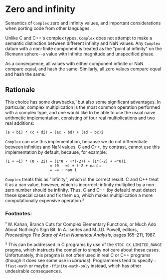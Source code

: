 # Zero and infinity

Semantics of `Complex` zero and infinity values, and important considerations
when porting code from other languages.

Unlike C and C++'s complex types, `Complex` does not attempt to make a 
semantic distinction between different infinity and NaN values. Any `Complex`
datum with a non-finite component is treated as the "point at infinity" on 
the Riemann sphere--a value with infinite magnitude and unspecified phase.

As a consequence, all values with either component infinite or NaN compare
equal, and hash the same. Similarly, all zero values compare equal and hash
the same.

## Rationale

This choice has some drawbacks,¹ but also some significant advantages.
In particular, complex multiplication is the most common operation performed
with a complex type, and one would like to be able to use the usual naive 
arithmetic implementation, consisting of four real multiplications and two
real additions:
```
(a + bi) * (c + di) = (ac - bd) + (ad + bc)i
```
`Complex` can use this implementation, because we do not differentiate between
infinities and NaN values. C and C++, by contrast, cannot use this
implementation by default, because, for example:
```
(1 + ∞i) * (0 - 2i) = (1*0 - ∞*(-2)) + (1*(-2) + ∞*0)i
                    = (0 - ∞) + (-2 + nan)i
                    = -∞ + nan i
```
`Complex` treats this as "infinity", which is the correct result. C and C++
treat it as a nan value, however, which is incorrect; infinity multiplied
by a non-zero number should be infinity. Thus, C and C++ (by default) must
detect these special cases and fix them up, which makes multiplication a
more computationally expensive operation.²

### Footnotes:
¹ W. Kahan, Branch Cuts for Complex Elementary Functions, or Much Ado
About Nothing's Sign Bit. In A. Iserles and M.J.D. Powell, editors,
_Proceedings The State of Art in Numerical Analysis_, pages 165–211, 1987.

² This can be addressed in C programs by use of the `STDC CX_LIMITED_RANGE`
pragma, which instructs the compiler to simply not care about these cases.
Unfortunately, this pragma is not often used in real C or C++ programs
(though it does see some use in _libraries_). Programmers tend to specify
`-ffast-math` or maybe `-ffinite-math-only` instead, which has other
undesirable consequences.
